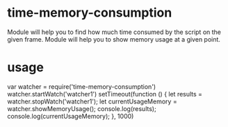 # time-memory-consumption
Module will help you to find how much time consumed by the script on the given frame.
Module will help you to show memory usage at a given point.

# usage
var watcher = require('time-memory-consumption')
watcher.startWatch('watcher1')
setTimeout(function () {
    let results =  watcher.stopWatch('watcher1');
    let currentUsageMemory = watcher.showMemoryUsage();
    console.log(results);
    console.log(currentUsageMemory);
}, 1000)

